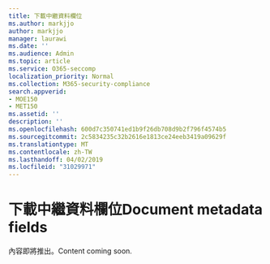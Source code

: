 ```yaml
---
title: 下載中繼資料欄位
ms.author: markjjo
author: markjjo
manager: laurawi
ms.date: ''
ms.audience: Admin
ms.topic: article
ms.service: O365-seccomp
localization_priority: Normal
ms.collection: M365-security-compliance
search.appverid:
- MOE150
- MET150
ms.assetid: ''
description: ''
ms.openlocfilehash: 600d7c350741ed1b9f26db708d9b2f796f4574b5
ms.sourcegitcommit: 2c5834235c32b2616e1813ce24eeb3419a09629f
ms.translationtype: MT
ms.contentlocale: zh-TW
ms.lasthandoff: 04/02/2019
ms.locfileid: "31029971"
---
```

# <a name="document-metadata-fields"></a><span data-ttu-id="01ab5-102">下載中繼資料欄位</span><span class="sxs-lookup"><span data-stu-id="01ab5-102">Document metadata fields</span></span>

<span data-ttu-id="01ab5-103">內容即將推出。</span><span class="sxs-lookup"><span data-stu-id="01ab5-103">Content coming soon.</span></span>